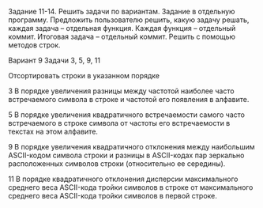 Задание 11-14. Решить задачи по вариантам. Задание в отдельную
программу. Предложить пользователю решить, какую задачу решать, каждая
задача – отдельная функция. Каждая функция – отдельный коммит. Итоговая
задача – отдельный коммит. Решить с помощью методов строк.

Вариант 9 Задачи 3,
5,
9,
11

Отсортировать строки в указанном порядке

3 В порядке увеличения разницы между частотой наиболее часто
встречаемого символа в строке и частотой его появления в алфавите.

5
В
порядке
увеличения
квадратичного
встречаемости самого часто встречаемого в строке символа от частоты его
встречаемости в текстах на этом алфавите.

9 В порядке увеличения квадратичного отклонения между наибольшим
ASCII-кодом символа строки и разницы в ASCII-кодах пар зеркально
расположенных символов строки (относительно ее середины).

11 В порядке квадратичного отклонения дисперсии максимального
среднего веса ASCII-кода тройки символов в строке от максимального
среднего веса ASCII-кода тройки символов в первой строке.